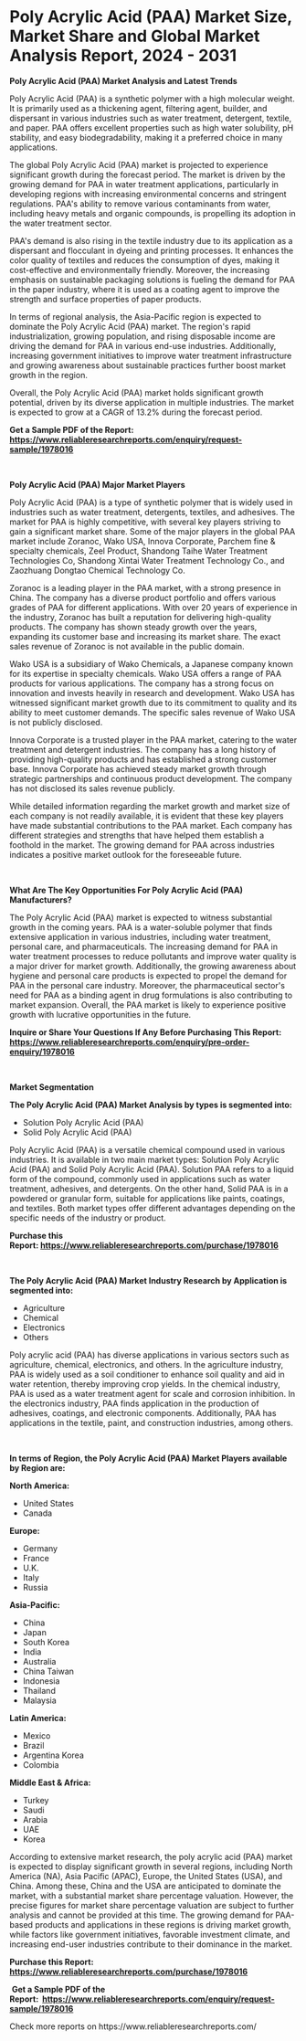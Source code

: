 <p><h1>Poly Acrylic Acid (PAA) Market Size, Market Share and Global Market Analysis Report, 2024 - 2031</h1></p><p><strong>Poly Acrylic Acid (PAA) Market Analysis and Latest Trends</strong></p>
<p><p>Poly Acrylic Acid (PAA) is a synthetic polymer with a high molecular weight. It is primarily used as a thickening agent, filtering agent, builder, and dispersant in various industries such as water treatment, detergent, textile, and paper. PAA offers excellent properties such as high water solubility, pH stability, and easy biodegradability, making it a preferred choice in many applications.</p><p>The global Poly Acrylic Acid (PAA) market is projected to experience significant growth during the forecast period. The market is driven by the growing demand for PAA in water treatment applications, particularly in developing regions with increasing environmental concerns and stringent regulations. PAA's ability to remove various contaminants from water, including heavy metals and organic compounds, is propelling its adoption in the water treatment sector.</p><p>PAA's demand is also rising in the textile industry due to its application as a dispersant and flocculant in dyeing and printing processes. It enhances the color quality of textiles and reduces the consumption of dyes, making it cost-effective and environmentally friendly. Moreover, the increasing emphasis on sustainable packaging solutions is fueling the demand for PAA in the paper industry, where it is used as a coating agent to improve the strength and surface properties of paper products.</p><p>In terms of regional analysis, the Asia-Pacific region is expected to dominate the Poly Acrylic Acid (PAA) market. The region's rapid industrialization, growing population, and rising disposable income are driving the demand for PAA in various end-use industries. Additionally, increasing government initiatives to improve water treatment infrastructure and growing awareness about sustainable practices further boost market growth in the region.</p><p>Overall, the Poly Acrylic Acid (PAA) market holds significant growth potential, driven by its diverse application in multiple industries. The market is expected to grow at a CAGR of 13.2% during the forecast period.</p></p>
<p><strong>Get a Sample PDF of the Report:&nbsp; <a href="https://www.reliableresearchreports.com/enquiry/request-sample/1978016">https://www.reliableresearchreports.com/enquiry/request-sample/1978016</a></strong></p>
<p>&nbsp;</p>
<p><strong>Poly Acrylic Acid (PAA) Major Market Players</strong></p>
<p><p>Poly Acrylic Acid (PAA) is a type of synthetic polymer that is widely used in industries such as water treatment, detergents, textiles, and adhesives. The market for PAA is highly competitive, with several key players striving to gain a significant market share. Some of the major players in the global PAA market include Zoranoc, Wako USA, Innova Corporate, Parchem fine & specialty chemicals, Zeel Product, Shandong Taihe Water Treatment Technologies Co, Shandong Xintai Water Treatment Technology Co., and Zaozhuang Dongtao Chemical Technology Co.</p><p>Zoranoc is a leading player in the PAA market, with a strong presence in China. The company has a diverse product portfolio and offers various grades of PAA for different applications. With over 20 years of experience in the industry, Zoranoc has built a reputation for delivering high-quality products. The company has shown steady growth over the years, expanding its customer base and increasing its market share. The exact sales revenue of Zoranoc is not available in the public domain.</p><p>Wako USA is a subsidiary of Wako Chemicals, a Japanese company known for its expertise in specialty chemicals. Wako USA offers a range of PAA products for various applications. The company has a strong focus on innovation and invests heavily in research and development. Wako USA has witnessed significant market growth due to its commitment to quality and its ability to meet customer demands. The specific sales revenue of Wako USA is not publicly disclosed.</p><p>Innova Corporate is a trusted player in the PAA market, catering to the water treatment and detergent industries. The company has a long history of providing high-quality products and has established a strong customer base. Innova Corporate has achieved steady market growth through strategic partnerships and continuous product development. The company has not disclosed its sales revenue publicly.</p><p>While detailed information regarding the market growth and market size of each company is not readily available, it is evident that these key players have made substantial contributions to the PAA market. Each company has different strategies and strengths that have helped them establish a foothold in the market. The growing demand for PAA across industries indicates a positive market outlook for the foreseeable future.</p></p>
<p>&nbsp;</p>
<p><strong>What Are The Key Opportunities For Poly Acrylic Acid (PAA) Manufacturers?</strong></p>
<p><p>The Poly Acrylic Acid (PAA) market is expected to witness substantial growth in the coming years. PAA is a water-soluble polymer that finds extensive application in various industries, including water treatment, personal care, and pharmaceuticals. The increasing demand for PAA in water treatment processes to reduce pollutants and improve water quality is a major driver for market growth. Additionally, the growing awareness about hygiene and personal care products is expected to propel the demand for PAA in the personal care industry. Moreover, the pharmaceutical sector's need for PAA as a binding agent in drug formulations is also contributing to market expansion. Overall, the PAA market is likely to experience positive growth with lucrative opportunities in the future.</p></p>
<p><strong>Inquire or Share Your Questions If Any Before Purchasing This Report: <a href="https://www.reliableresearchreports.com/enquiry/pre-order-enquiry/1978016">https://www.reliableresearchreports.com/enquiry/pre-order-enquiry/1978016</a></strong></p>
<p>&nbsp;</p>
<p><strong>Market Segmentation</strong></p>
<p><strong>The Poly Acrylic Acid (PAA) Market Analysis by types is segmented into:</strong></p>
<p><ul><li>Solution Poly Acrylic Acid (PAA)</li><li>Solid Poly Acrylic Acid (PAA)</li></ul></p>
<p><p>Poly Acrylic Acid (PAA) is a versatile chemical compound used in various industries. It is available in two main market types: Solution Poly Acrylic Acid (PAA) and Solid Poly Acrylic Acid (PAA). Solution PAA refers to a liquid form of the compound, commonly used in applications such as water treatment, adhesives, and detergents. On the other hand, Solid PAA is in a powdered or granular form, suitable for applications like paints, coatings, and textiles. Both market types offer different advantages depending on the specific needs of the industry or product.</p></p>
<p><strong>Purchase this Report:&nbsp;<a href="https://www.reliableresearchreports.com/purchase/1978016">https://www.reliableresearchreports.com/purchase/1978016</a></strong></p>
<p>&nbsp;</p>
<p><strong>The Poly Acrylic Acid (PAA) Market Industry Research by Application is segmented into:</strong></p>
<p><ul><li>Agriculture</li><li>Chemical</li><li>Electronics</li><li>Others</li></ul></p>
<p><p>Poly acrylic acid (PAA) has diverse applications in various sectors such as agriculture, chemical, electronics, and others. In the agriculture industry, PAA is widely used as a soil conditioner to enhance soil quality and aid in water retention, thereby improving crop yields. In the chemical industry, PAA is used as a water treatment agent for scale and corrosion inhibition. In the electronics industry, PAA finds application in the production of adhesives, coatings, and electronic components. Additionally, PAA has applications in the textile, paint, and construction industries, among others.</p></p>
<p>&nbsp;</p>
<p><strong>In terms of Region, the Poly Acrylic Acid (PAA) Market Players available by Region are:</strong></p>
<p>
    <p> <strong> North America: </strong>
        <ul>
            <li>United States</li>
            <li>Canada</li>
        </ul>
        </p> 
    <p> <strong> Europe: </strong>
        <ul>
            <li>Germany</li>
            <li>France</li>
            <li>U.K.</li>
            <li>Italy</li>
            <li>Russia</li>
        </ul>
        </p> 
    <p> <strong> Asia-Pacific: </strong>
        <ul>
            <li>China</li>
            <li>Japan</li>
            <li>South Korea</li>
            <li>India</li>
            <li>Australia</li>
            <li>China Taiwan</li>
            <li>Indonesia</li>
            <li>Thailand</li>
            <li>Malaysia</li>
        </ul>
        </p> 
    <p> <strong> Latin America: </strong>
        <ul>
            <li>Mexico</li>
            <li>Brazil</li>
            <li>Argentina Korea</li>
            <li>Colombia</li>
        </ul>
        </p> 
    <p> <strong> Middle East & Africa: </strong>
        <ul>
            <li>Turkey</li>
            <li>Saudi</li>
            <li>Arabia</li>
            <li>UAE</li>
            <li>Korea</li>
        </ul>
    </p>
    </p>
<p><p>According to extensive market research, the poly acrylic acid (PAA) market is expected to display significant growth in several regions, including North America (NA), Asia Pacific (APAC), Europe, the United States (USA), and China. Among these, China and the USA are anticipated to dominate the market, with a substantial market share percentage valuation. However, the precise figures for market share percentage valuation are subject to further analysis and cannot be provided at this time. The growing demand for PAA-based products and applications in these regions is driving market growth, while factors like government initiatives, favorable investment climate, and increasing end-user industries contribute to their dominance in the market.</p></p>
<p><strong>Purchase this Report: <a href="https://www.reliableresearchreports.com/purchase/1978016">https://www.reliableresearchreports.com/purchase/1978016</a></strong></p>
<p>&nbsp;<strong>Get a Sample PDF of the Report:&nbsp;&nbsp;<a href="https://www.reliableresearchreports.com/enquiry/request-sample/1978016">https://www.reliableresearchreports.com/enquiry/request-sample/1978016</a></strong></p>
<p><strong></strong></p>
<p>Check more reports on https://www.reliableresearchreports.com/</p>